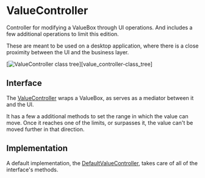 # ValueController

Controller for modifying a ValueBox through UI operations. And includes a few additional operations to limit this edition.

These are meant to be used on a desktop application, where there is a close proximity between the UI and the business layer.

[![ValueController class tree][value_controller-class_tree]][value\_controller-class\_tree]

## Interface

The [ValueController][value_controller] wraps a ValueBox, as serves as a mediator between it and the UI.

It has a few a additional methods to set the range in which the value can move. Once it reaches one of the limits, or surpasses it, the value can't be moved further in that direction.

## Implementation

A default implementation, the [DefaultValueController][default_value_controller], takes care of all of the interface's methods.

[default_value_controller]: ./apidocs/com/wandrell/tabletop/stat/valuecontroller/DefaultValueController.html
[value_controller]: ./apidocs/com/wandrell/tabletop/stat/valuecontroller/ValueController.html
[value_controller-class_tree]: ./images/valuecontroller_class_tree.png